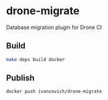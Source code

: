 # drone-migrate
Database migration plugin for Drone CI

## Build
```bash
make deps build docker
```

## Publish
```bash
docker push ivancevich/drone-migrate
```
